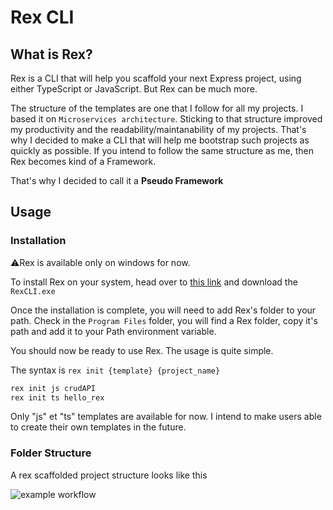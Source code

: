 # Rex CLI
## What is Rex?
Rex is a CLI that will help you scaffold your next Express project, using either TypeScript or JavaScript. But Rex can be much more.

The structure of the templates are one that I follow for all my projects. I based it on `Microservices architecture`. Sticking to that
structure improved my productivity and the readability/maintanability of my projects. That's why I decided to make a CLI that will help me
bootstrap such projects as quickly as possible. If you intend to follow the same structure as me, then Rex becomes kind of a Framework.

That's why I decided to call it a **Pseudo Framework**

## Usage
### Installation
⚠️Rex is available only on windows for now.

To install Rex on your system, head over to [this link](https://github.com/TheWisePigeon/rex/releases/tag/pre-release) and download the `RexCLI.exe`

Once the installation is complete, you will need to add Rex's folder to your path. Check in the `Program Files` folder, you will find a Rex folder, copy it's path and add it to your Path environment variable.

You should now be ready to use Rex. The usage is quite simple.

The syntax is `rex init {template} {project_name}` 
```bash
rex init js crudAPI
rex init ts hello_rex
```

Only "js" et "ts" templates are available for now. I intend to make users able to create their own templates in the future.

### Folder Structure
A rex scaffolded project structure looks like this


![example workflow](https://github.com/TheWisePigeon/rex/.github/workflows/pipelineA.yml/badge.svg)